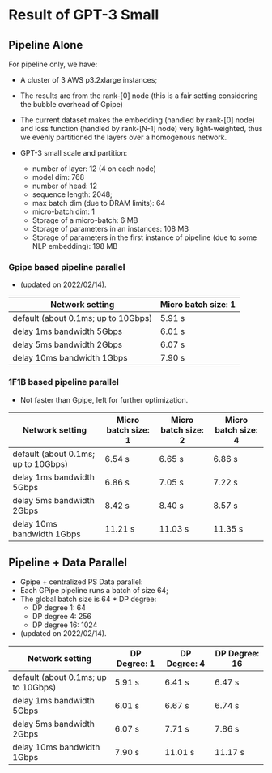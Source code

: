# Result of GPT-3 Small  

## Pipeline Alone

For pipeline only, we have:

- A cluster of 3 AWS p3.2xlarge instances;

- The results are from the rank-[0] node (this is a fair setting considering the bubble overhead of Gpipe)

- The current dataset makes the embedding (handled by rank-[0] node) and loss function (handled by rank-[N-1] node) very light-weighted, thus we evenly partitioned the layers over a homogenous network.
   
- GPT-3 small scale and partition:

  - number of layer: 12 (4 on each node) 
  - model dim: 768
  - number of head: 12
  - sequence length: 2048;
  - max batch dim (due to DRAM limits): 64
  - micro-batch dim: 1 
  - Storage of a micro-batch: 6 MB 
  - Storage of parameters in an instances: 108 MB
  - Storage of parameters in the first instance of pipeline (due to some NLP embedding): 198 MB

### Gpipe based pipeline parallel 

- (updated on 2022/02/14).

| Network setting                     | Micro batch size: 1 | 
|-------------------------------------|---------------------|
| default (about 0.1ms; up to 10Gbps) | 5.91 s              |
| delay 1ms  bandwidth 5Gbps          | 6.01 s              | 
| delay 5ms  bandwidth 2Gbps          | 6.07 s              | 
| delay 10ms  bandwidth 1Gbps         | 7.90 s              | 

### 1F1B based pipeline parallel 
- Not faster than Gpipe, left for further optimization.

| Network setting                     | Micro batch size: 1 | Micro batch size: 2 | Micro batch size: 4 |
|-------------------------------------|---------------------|---------------------|---------------------|
| default (about 0.1ms; up to 10Gbps) | 6.54 s              | 6.65 s              | 6.86 s              |
| delay 1ms  bandwidth 5Gbps          | 6.86 s              | 7.05 s              | 7.22 s              |
| delay 5ms  bandwidth 2Gbps          | 8.42 s              | 8.40 s              | 8.57 s              |
| delay 10ms  bandwidth 1Gbps         | 11.21 s             | 11.03 s             | 11.35 s             |



## Pipeline + Data Parallel

- Gpipe + centralized PS Data parallel:
- Each GPipe pipeline runs a batch of size 64;
- The global batch size is 64 * DP degree:
  - DP degree 1: 64
  - DP degree 4: 256
  - DP degree 16: 1024
- (updated on 2022/02/14).

| Network setting                     | DP Degree: 1 | DP Degree: 4 | DP Degree: 16 |
|-------------------------------------|--------------|--------------|---------------|
| default (about 0.1ms; up to 10Gbps) | 5.91 s       | 6.41 s       | 6.47 s        |
| delay 1ms  bandwidth 5Gbps          | 6.01 s       | 6.67 s       | 6.74 s        |
| delay 5ms  bandwidth 2Gbps          | 6.07 s       | 7.71 s       | 7.86 s        |
| delay 10ms  bandwidth 1Gbps         | 7.90 s       | 11.01 s      | 11.17 s       |


